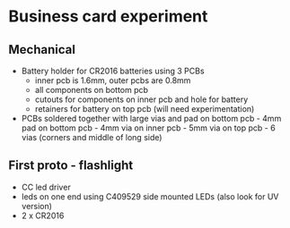 # Business card experiment

## Mechanical

- Battery holder for CR2016 batteries using 3 PCBs
    - inner pcb is 1.6mm, outer pcbs are 0.8mm
    - all components on bottom pcb
    - cutouts for components on inner pcb and hole for battery
    - retainers for battery on top pcb (will need experimentation)
- PCBs soldered together with large vias and pad on bottom pcb
       - 4mm pad on bottom pcb
       - 4mm via on inner pcb
       - 5mm via on top pcb
       - 6 vias (corners and middle of long side)
## First proto - flashlight
- CC led driver
- leds on one end using C409529 side mounted LEDs (also look for UV version)
- 2 x CR2016
